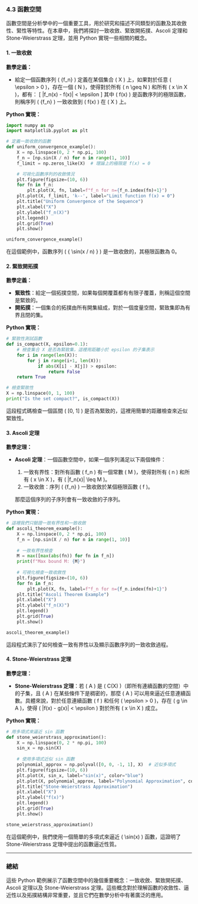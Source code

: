 ### 4.3 函數空間

函數空間是分析學中的一個重要工具，用於研究和描述不同類型的函數及其收斂性、緊性等特性。在本章中，我們將探討一致收斂、緊致開拓撲、Ascoli 定理和 Stone-Weierstrass 定理，並用 Python 實現一些相關的概念。

#### 1. 一致收斂

**數學定義：**
- 給定一個函數序列 \( \{f_n\} \) 定義在某個集合 \( X \) 上，如果對於任意 \( \epsilon > 0 \)，存在一個 \( N \)，使得對於所有 \( n \geq N \) 和所有 \( x \in X \)，都有：
  \[
  |f_n(x) - f(x)| < \epsilon
  \]
  其中 \( f(x) \) 是函數序列的極限函數，則稱序列 \( \{f_n\} \) 一致收斂到 \( f(x) \) 在 \( X \) 上。

**Python 實現：**

```python
import numpy as np
import matplotlib.pyplot as plt

# 定義一致收斂的函數
def uniform_convergence_example():
    X = np.linspace(0, 2 * np.pi, 100)
    f_n = [np.sin(X / n) for n in range(1, 10)]
    f_limit = np.zeros_like(X)  # 理論上的極限是 f(x) = 0

    # 可視化函數序列的收斂情況
    plt.figure(figsize=(10, 6))
    for fn in f_n:
        plt.plot(X, fn, label=f"f_n for n={f_n.index(fn)+1}")
    plt.plot(X, f_limit, 'k--', label="Limit function f(x) = 0")
    plt.title("Uniform Convergence of the Sequence")
    plt.xlabel("X")
    plt.ylabel("f_n(X)")
    plt.legend()
    plt.grid(True)
    plt.show()

uniform_convergence_example()
```

在這個範例中，函數序列 \( \{ \sin(x / n) \} \) 是一致收斂的，其極限函數為 0。

#### 2. 緊致開拓撲

**數學定義：**
- **緊致性**：給定一個拓撲空間，如果每個開覆蓋都有有限子覆蓋，則稱這個空間是緊致的。
- **開拓撲**：一個集合的拓撲由所有開集組成，對於一個度量空間，緊致集即為有界且閉的集。

**Python 實現：**

```python
# 緊致性測試函數
def is_compact(X, epsilon=0.1):
    # 檢查集合 X 是否為緊致集，這裡用距離小於 epsilon 的子集表示
    for i in range(len(X)):
        for j in range(i+1, len(X)):
            if abs(X[i] - X[j]) > epsilon:
                return False
    return True

# 檢查緊致性
X = np.linspace(0, 1, 100)
print("Is the set compact?", is_compact(X))
```

這段程式碼檢查一個區間 \( [0, 1] \) 是否為緊致的，這裡用簡單的距離檢查來近似緊致性。

#### 3. Ascoli 定理

**數學定理：**
- **Ascoli 定理**：一個函數空間中，如果一個序列滿足以下兩個條件：
  1. 一致有界性：對所有函數 \( f_n \) 有一個常數 \( M \)，使得對所有 \( n \) 和所有 \( x \in X \)，有 \( |f_n(x)| \leq M \)。
  2. 一致收斂：序列 \( \{f_n\} \) 一致收斂於某個極限函數 \( f \)。
  
  那麼這個序列的子序列會有一致收斂的子序列。

**Python 實現：**

```python
# 這裡我們只驗證一致有界性和一致收斂
def ascoli_theorem_example():
    X = np.linspace(0, 2 * np.pi, 100)
    f_n = [np.sin(X / n) for n in range(1, 10)]
    
    # 一致有界性檢查
    M = max([max(abs(fn)) for fn in f_n])
    print(f"Max bound M: {M}")
    
    # 可視化檢查一致收斂性
    plt.figure(figsize=(10, 6))
    for fn in f_n:
        plt.plot(X, fn, label=f"f_n for n={f_n.index(fn)+1}")
    plt.title("Ascoli Theorem Example")
    plt.xlabel("X")
    plt.ylabel("f_n(X)")
    plt.legend()
    plt.grid(True)
    plt.show()

ascoli_theorem_example()
```

這段程式演示了如何檢查一致有界性以及顯示函數序列的一致收斂過程。

#### 4. Stone-Weierstrass 定理

**數學定理：**
- **Stone-Weierstrass 定理**：若 \( A \) 是 \( C(X) \)（即所有連續函數的空間）中的子集，且 \( A \) 在某些條件下是稠密的，那麼 \( A \) 可以用來逼近任意連續函數。具體來說，對於任意連續函數 \( f \) 和任何 \( \epsilon > 0 \)，存在 \( g \in A \)，使得 \( |f(x) - g(x)| < \epsilon \) 對於所有 \( x \in X \) 成立。

**Python 實現：**

```python
# 用多項式來逼近 sin 函數
def stone_weierstrass_approximation():
    X = np.linspace(0, 2 * np.pi, 100)
    sin_x = np.sin(X)
    
    # 使用多項式近似 sin 函數
    polynomial_approx = np.polyval([0, 0, -1, 1], X)  # 近似多項式
    plt.figure(figsize=(10, 6))
    plt.plot(X, sin_x, label="sin(x)", color="blue")
    plt.plot(X, polynomial_approx, label="Polynomial Approximation", color="red")
    plt.title("Stone-Weierstrass Approximation")
    plt.xlabel("X")
    plt.ylabel("f(x)")
    plt.legend()
    plt.grid(True)
    plt.show()

stone_weierstrass_approximation()
```

在這個範例中，我們使用一個簡單的多項式來逼近 \( \sin(x) \) 函數，這證明了 Stone-Weierstrass 定理中提出的函數逼近性質。

---

### 總結

這些 Python 範例展示了函數空間中的幾個重要概念：一致收斂、緊致開拓撲、Ascoli 定理以及 Stone-Weierstrass 定理。這些概念對於理解函數的收斂性、逼近性以及拓撲結構非常重要，並且它們在數學分析中有著廣泛的應用。